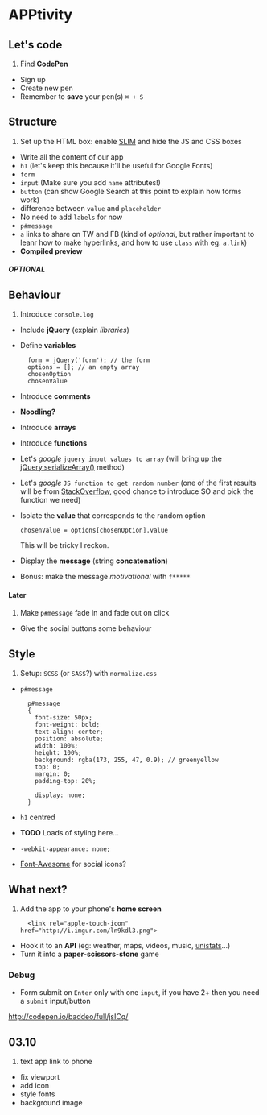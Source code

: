 # APPtivity

## Let's code

1. Find **CodePen**
* Sign up
* Create new pen
* Remember to **save** your pen(s) `⌘ + S`

## Structure

1. Set up the HTML box: enable [SLIM](http://slim-lang.com/) and hide the JS and CSS boxes
* Write all the content of our app 
* `h1` (let's keep this because it'll be useful for Google Fonts)
* `form`
* `input` (Make sure you add `name` attributes!)
*  `button`  (can show Google Search at this point to explain how forms work)
*  difference between `value` and `placeholder`
*  No need to add `labels` for now
* `p#message`
* `a` links to share on TW and FB (kind of *optional*, but rather important to leanr how to make hyperlinks, and how to use `class` with eg: `a.link`)
* **Compiled preview**

##### OPTIONAL 



## Behaviour

1. Introduce `console.log`
* Include **jQuery** (explain *libraries*)
* Define **variables**
	
	    form = jQuery('form'); // the form
	    options = []; // an empty array
		chosenOption
		chosenValue
	
* Introduce **comments**
* **Noodling?** 
* Introduce **arrays**
* Introduce **functions**
* Let's *google* `jquery input values to array` (will bring up the [jQuery.serializeArray()](api.jquery.com/serializearray) method)
* Let's *google* `JS function to get random number` (one of the first results will be from [StackOverflow](http://stackoverflow.com/questions/1527803/), good chance to introduce SO and pick the function we need)
* Isolate the **value** that corresponds to the random option
  
      chosenValue = options[chosenOption].value
      
  This will be tricky I reckon.
* Display the **message** (string **concatenation**)
* Bonus: make the message *motivational* with `f*****`  


#### Later

1. Make `p#message` fade in and fade out on click
* Give the social buttons some behaviour



## Style

1. Setup: `SCSS` (or `SASS`?) with `normalize.css`
* `p#message`

        p#message
		{
		  font-size: 50px;
		  font-weight: bold;
		  text-align: center;
		  position: absolute;
		  width: 100%;
		  height: 100%;
		  background: rgba(173, 255, 47, 0.9); // greenyellow
		  top: 0;
		  margin: 0;
		  padding-top: 20%;
		
		  display: none;
		}
* `h1` centred
* **TODO** Loads of styling here...
* `-webkit-appearance: none;`
* [Font-Awesome](http://fortawesome.github.io/Font-Awesome/) for social icons?



## What next?

1. Add the app to your phone's **home screen**
 
         <link rel="apple-touch-icon" href="http://i.imgur.com/ln9kdl3.png">
 
* Hook it to an **API** (eg: weather, maps, videos, music, [unistats](http://unistats.direct.gov.uk/)...)
* Turn it into a **paper-scissors-stone** game


### Debug

* Form submit on `Enter` only with one `input`, if you have 2+ then you need a `submit` input/button



http://codepen.io/baddeo/full/jsICq/


## 03.10

1.  text app link to phone
* fix viewport
* add icon
* style fonts
* background image
